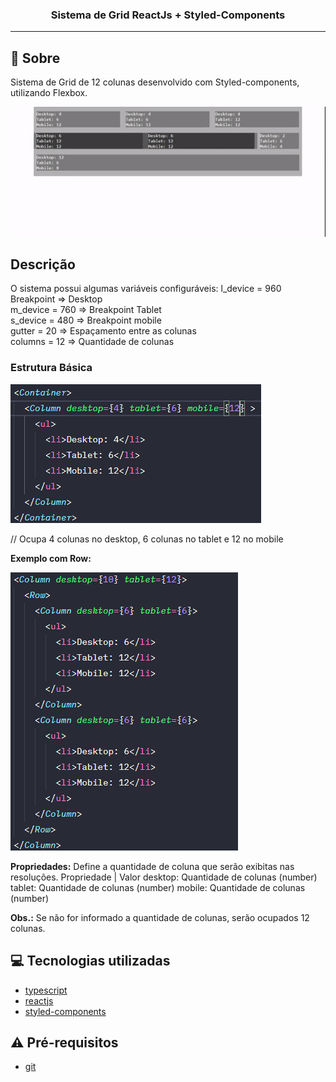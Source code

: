 <h3 align="center">
  Sistema de Grid ReactJs + Styled-Components
</h3>

---

## :rocket: Sobre

Sistema de Grid de 12 colunas desenvolvido com Styled-components, utilizando Flexbox.

<img src="https://github.com/Cahmoraes/React-Grid/blob/master/src/assets/demo.gif">

## Descrição
O sistema possui algumas variáveis configuráveis:
l_device = 960 Breakpoint => Desktop <br>
m_device = 760 => Breakpoint Tablet <br>
s_device = 480 => Breakpoint mobile <br>
gutter = 20 => Espaçamento entre as colunas <br>
columns = 12 => Quantidade de colunas <br>

### Estrutura Básica
<img src="https://github.com/Cahmoraes/React-Grid/blob/master/src/assets/estrutura-basica.png">

// Ocupa 4 colunas no desktop, 6 colunas no tablet e 12 no mobile

<b>Exemplo com Row:</b>

<img src="https://github.com/Cahmoraes/React-Grid/blob/master/src/assets/row.png">
 
<b>Propriedades:</b>
Define a quantidade de coluna que serão exibitas nas resoluções.
Propriedade | Valor
desktop: Quantidade de colunas (number)
tablet: Quantidade de colunas (number)
mobile: Quantidade de colunas (number)

<b>Obs.:</b> Se não for informado a quantidade de colunas, serão ocupados 12 colunas.

## :computer: Tecnologias utilizadas

- [typescript](https://www.typescriptlang.org/)
- [reactjs](https://pt-br.reactjs.org/)
- [styled-components](https://styled-components.com/)

## :warning: Pré-requisitos

- [git](https://git-scm.com/)
